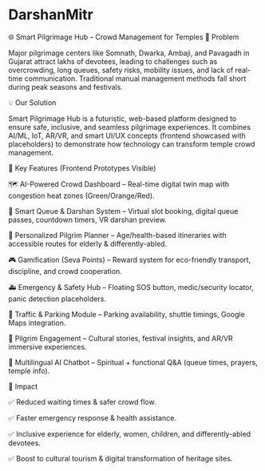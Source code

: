 # DarshanMitr
🌐 Smart Pilgrimage Hub – Crowd Management for Temples
🚩 Problem

Major pilgrimage centers like Somnath, Dwarka, Ambaji, and Pavagadh in Gujarat attract lakhs of devotees, leading to challenges such as overcrowding, long queues, safety risks, mobility issues, and lack of real-time communication. Traditional manual management methods fall short during peak seasons and festivals.

💡 Our Solution

Smart Pilgrimage Hub is a futuristic, web-based platform designed to ensure safe, inclusive, and seamless pilgrimage experiences.
It combines AI/ML, IoT, AR/VR, and smart UI/UX concepts (frontend showcased with placeholders) to demonstrate how technology can transform temple crowd management.

🌟 Key Features (Frontend Prototypes Visible)

🗺️ AI-Powered Crowd Dashboard – Real-time digital twin map with congestion heat zones (Green/Orange/Red).

📅 Smart Queue & Darshan System – Virtual slot booking, digital queue passes, countdown timers, VR darshan preview.

🧭 Personalized Pilgrim Planner – Age/health-based itineraries with accessible routes for elderly & differently-abled.

🎮 Gamification (Seva Points) – Reward system for eco-friendly transport, discipline, and crowd cooperation.

🚑 Emergency & Safety Hub – Floating SOS button, medic/security locator, panic detection placeholders.

🚗 Traffic & Parking Module – Parking availability, shuttle timings, Google Maps integration.

📖 Pilgrim Engagement – Cultural stories, festival insights, and AR/VR immersive experiences.

🤖 Multilingual AI Chatbot – Spiritual + functional Q&A (queue times, prayers, temple info).

🚀 Impact

✅ Reduced waiting times & safer crowd flow.

✅ Faster emergency response & health assistance.

✅ Inclusive experience for elderly, women, children, and differently-abled devotees.

✅ Boost to cultural tourism & digital transformation of heritage sites.
